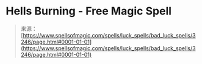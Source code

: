 <!--yml

category: 未分类

date: 2024-06-12 18:37:02

-->

# Hells Burning - Free Magic Spell

> 来源：[https://www.spellsofmagic.com/spells/luck_spells/bad_luck_spells/3246/page.html#0001-01-01](https://www.spellsofmagic.com/spells/luck_spells/bad_luck_spells/3246/page.html#0001-01-01)
